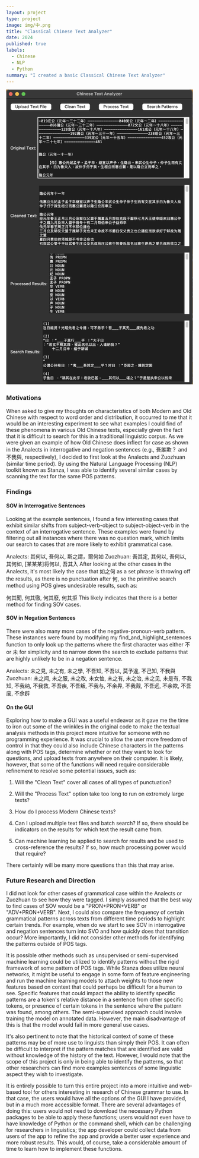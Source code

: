 ```yaml
---
layout: project
type: project
image: img/中.png
title: "Classical Chinese Text Analyzer"
date: 2024
published: true
labels:
  - Chinese
  - NLP
  - Python
summary: "I created a basic Classical Chinese Text Analyzer"
---
```


<img class="img-fluid" src="../img/Gui_Screenshot.png">

### Motivations
When asked to give my thoughts on characteristics of both Modern and Old Chinese with respect to word order and distribution, it occurred to me that it would be an interesting experiment to see what examples I could find of these phenomena in various Old Chinese texts, especially given the fact that it is difficult to search for this in a traditional linguistic corpus. As we were given an example of how Old Chinese does inflect for case as shown in the Analects in interrogative and negation sentences (e.g., 吾誰欺？ and 不我與, respectively), I decided to first look at the Analects and Zuozhuan (similar time period). By using the Natural Language Processing (NLP) toolkit known as Stanza, I was able to identify several similar cases by scanning the text for the same POS patterns.

### Findings
#### SOV in Interrogative Sentences
Looking at the example sentences, I found a few interesting cases that exhibit similar shifts from subject-verb-object to subject-object-verb in the context of an interrogative sentence. These examples were found by filtering out all instances where there was no question mark, which limits our search to cases that are more likely to exhibit grammatical case.

Analects: 其何以, 吾何以, 斯之謂，爾何如
Zuozhuan: 吾其定, 其何以, 吾何以, 其何如, [某某某]将何以, 吾其入
After looking at the other cases in the Analects, it's most likely the case that 如之何 as a set phrase is throwing off the results, as there is no punctuation after 何, so the primitive search method using POS gives undesirable results, such as:

何其聞, 何其徹, 何其廢, 何其拒
This likely indicates that there is a better method for finding SOV cases.

#### SOV in Negation Sentences
There were also many more cases of the negative-pronoun-verb pattern. These instances were found by modifying my find_and_highlight_sentences function to only look up the patterns where the first character was either 不 or 未 for simplicity and to narrow down the search to exclude patterns that are highly unlikely to be in a negation sentence.

Analects: 未之見, 未之有, 未之學, 不吾知, 不吾以, 莫予違, 不己知, 不我與
Zuozhuan: 未之闻, 未之服, 未之改, 未女恤, 未之有, 未之治, 未之见, 未是有, 不我知, 不我纳, 不我救, 不吾疾, 不吾叛, 不我与, 不余畀, 不我觌, 不吾远, 不余欺, 不吾废, 不余辟

#### On the GUI
Exploring how to make a GUI was a useful endeavor as it gave me the time to iron out some of the wrinkles in the original code to make the textual analysis methods in this project more intuitive for someone with no programming experience. It was crucial to allow the user more freedom of control in that they could also include Chinese characters in the patterns along with POS tags, determine whether or not they want to look for questions, and upload texts from anywhere on their computer. It is likely, however, that some of the functions will need require considerable refinement to resolve some potential issues, such as:

1. Will the "Clean Text" cover all cases of all types of punctuation?

2. Will the "Process Text" option take too long to run on extremely large texts?

3. How do I process Modern Chinese texts?

4. Can I upload multiple text files and batch search? If so, there should be indicators on the results for which text the result came from.

5. Can machine learning be applied to search for results and be used to cross-reference the results? If so, how much processing power would that require?

There certainly will be many more questions than this that may arise.

### Future Research and Direction
I did not look for other cases of grammatical case within the Analects or Zuozhuan to see how they were tagged. I simply assumed that the best way to find cases of SOV would be a "PRON+PRON+VERB" or "ADV+PRON+VERB". Next, I could also compare the frequency of certain grammatical patterns across texts from different time periods to highlight certain trends. For example, when do we start to see SOV in interrogative and negation sentences turn into SVO and how quickly does that transition occur? More importantly, I did not consider other methods for identifying the patterns outside of POS tags.

It is possible other methods such as unsupervised or semi-supervised machine learning could be utilized to identify patterns without the rigid framework of some pattern of POS tags. While Stanza does utilize neural networks, it might be useful to engage in some form of feature engineering and run the machine learning models to attach weights to those new features based on context that could perhaps be difficult for a human to see. Specific features that could impact the ability to identify specific patterns are a token's relative distance in a sentence from other specific tokens, or presence of certain tokens in the sentence where the pattern was found, among others. The semi-supervised approach could involve training the model on annotated data. However, the main disadvantage of this is that the model would fail in more general use cases.

It's also pertinent to note that the historical context of some of these patterns may be of more use to linguists than simply their POS. It can often be difficult to interpret if the pattern matches that are identified are valid without knowledge of the history of the text. However, I would note that the scope of this project is only in being able to identify the patterns, so that other researchers can find more examples sentences of some linguistic aspect they wish to investigate.

It is entirely possible to turn this entire project into a more intuitive and web-based tool for others interesting in research of Chinese grammar to use. In that case, the users would have all the options of the GUI I have provided, but in a much more accessible format. There are several advantages of doing this: users would not need to download the necessary Python packages to be able to apply these functions; users would not even have to have knowledge of Python or the command shell, which can be challenging for researchers in linguistics; the app developer could collect data from users of the app to refine the app and provide a better user experience and more robust results. This would, of course, take a considerable amount of time to learn how to implement these functions.
